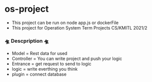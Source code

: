 # os-project
- This project can be run on node app.js or dockerFile
- This project for Operation System Term Projects CS/KMITL 2021/2 


### 🛸 Descpription 🛸
- Model = Rest data for used
- Controller = You can write project and push your logic
- Entrance = get request to send to logic 
- logic = write everthing you think
- plugin = connect database

